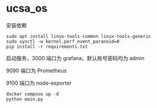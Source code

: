 # ucsa_os
安装依赖
```
sudo apt install linux-tools-common linux-tools-generic
sudo sysctl -w kernel.perf_event_paranoid=0
pip install -r requirements.txt
```
启动服务，3000 端口为 grafana，默认账号密码均为 admin

9090 端口为 Prometheus

9100 端口为  node-exporter 
```
docker compose up -d
python main.py
```
